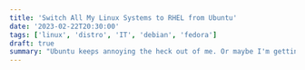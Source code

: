 ```yaml
---
title: 'Switch All My Linux Systems to RHEL from Ubuntu'
date: '2023-02-22T20:30:00'
tags: ['linux', 'distro', 'IT', 'debian', 'fedora']
draft: true
summary: "Ubuntu keeps annoying the heck out of me. Or maybe I'm getting older."
---
```

